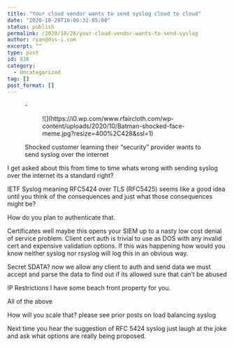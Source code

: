 ```yaml
---
title: "Your cloud vendor wants to send syslog cloud to cloud"
date: "2020-10-28T16:06:32-05:00"
status: publish
permalink: /2020/10/28/your-cloud-vendor-wants-to-send-syslog
author: ryan@dss-i.com
excerpt: ""
type: post
id: 836
category:
  - Uncategorized
tag: []
post_format: []
---
```


<figure class="wp-block-gallery columns-1 is-cropped">- <figure>![](https://i0.wp.com/www.rfaircloth.com/wp-content/uploads/2020/10/Batman-shocked-face-meme.jpg?resize=400%2C428&ssl=1)</figure>

<figcaption class="blocks-gallery-caption">Shocked customer learning their “security” provider wants to send syslog over the internet</figcaption></figure>I get asked about this from time to time whats wrong with sending syslog over the internet its a standard right?

IETF Syslog meaning RFC5424 over TLS (RFC5425) seems like a good idea until you think of the consequences and just what those consequences might be?

How do you plan to authenticate that.

Certificates well maybe this opens your SIEM up to a nasty low cost denial of service problem. Client cert auth is trivial to use as DOS with any invalid cert and expensive validation options. If this was happening how would you know neither syslog nor rsyslog will log this in an obvious way.

Secret SDATA? now we allow any client to auth and send data we must accept and parse the data to find out if its allowed sure that can’t be abused

IP Restrictions I have some beach front property for you.

All of the above

How will you scale that? please see prior posts on load balancing syslog

Next time you hear the suggestion of RFC 5424 syslog just laugh at the joke and ask what options are really being proposed.
